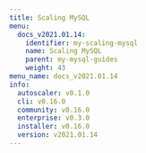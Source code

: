 ```yaml
---
title: Scaling MySQL
menu:
  docs_v2021.01.14:
    identifier: my-scaling-mysql
    name: Scaling MySQL
    parent: my-mysql-guides
    weight: 43
menu_name: docs_v2021.01.14
info:
  autoscaler: v0.1.0
  cli: v0.16.0
  community: v0.16.0
  enterprise: v0.3.0
  installer: v0.16.0
  version: v2021.01.14
---
```


